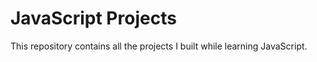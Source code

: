 # JavaScript Projects

This repository contains all the projects I built while learning JavaScript.
